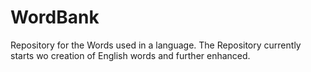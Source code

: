 # WordBank
Repository for the Words used in a language. The Repository currently starts wo creation of English words and further enhanced.
